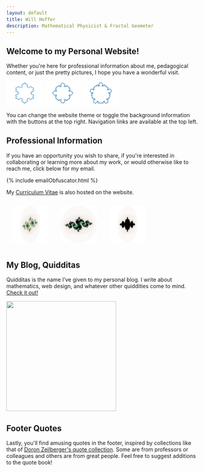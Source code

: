 ```yaml
---
layout: default
title: Will Hoffer
description: Mathematical Physicist & Fractal Geometer
---
```

<script src="/scripts/emailObfuscator.js"></script>



## Welcome to my Personal Website! 
Whether you're here for professional information about me, pedagogical content, or just the pretty pictures, I hope you have a wonderful visit. 

<div class="centered">
    <img src="/assets\images\fractals\K_3,0.33,6.png" style="width: 10vw;">
    <img src="/assets\images\fractals\K_4,0.25,6.png" style="width: 10vw;">
    <img src="/assets\images\fractals\K_5,0.20,6.png" style="width: 10vw;">
</div>

You can change the website theme or toggle the background information with the buttons at the top right. Navigation links are available at the top left.

## Professional Information
If you have an opportunity you wish to share, if you're interested in collaborating or learning more about my work, or would otherwise like to reach me, click below for my email.

<div class="centered">
    {% include emailObfuscator.html %}
</div>

My [Curriculum Vitae](https://willhoffer.com/content/cv/) is also hosted on the website.


<div class="centered">
    <img src="/assets\images\fractals\juliaSet630.png"          class="rounded" style="width: 10vw; height: 10vw; display: inline-block; padding: 1em;">
    <img src="/assets\images\fractals\juliaSetNo678_square.png" class="rounded" style="width: 10vw; height: 10vw; display: inline-block; padding: 1em;">
    <img src="/assets\images\fractals\juliaSetNo719.png"        class="rounded" style="width: 10vw; height: 10vw; display: inline-block; padding: 1em;">
</div>

## My Blog, Quidditas
Quidditas is the name I’ve given to my personal blog. I write about mathematics, web design, and whatever other quiddities come to mind. [Check it out!](https://willhoffer.com/content/quidditas/)

<div class="centered">
    <img src="/assets\images\fractals\juliaCircle.gif" class="rounded" style="width: 30vw; height: 30vw;">
</div>

## Footer Quotes

Lastly, you'll find amusing quotes in the footer, inspired by collections like that of [Doron Zeilberger's quote collection](https://sites.math.rutgers.edu/~zeilberg/quotes.html). Some are from professors or colleagues and others are from great people. Feel free to suggest additions to the quote book! 
